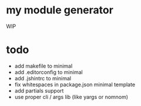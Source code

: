 # my module generator

WIP

# todo
- add makefile to minimal
- add .editorconfig to minimal
- add .jshintrc to minimal
- fix whitespaces in package.json minimal template
- add partials support
- use proper cli / args lib (like yargs or nomnom)